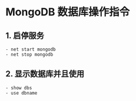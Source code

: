 # MongoDB 数据库操作指令

## 1. 启停服务
    - net start mongodb
    - net stop mongodb

## 2. 显示数据库并且使用
    - show dbs
    - use dbname